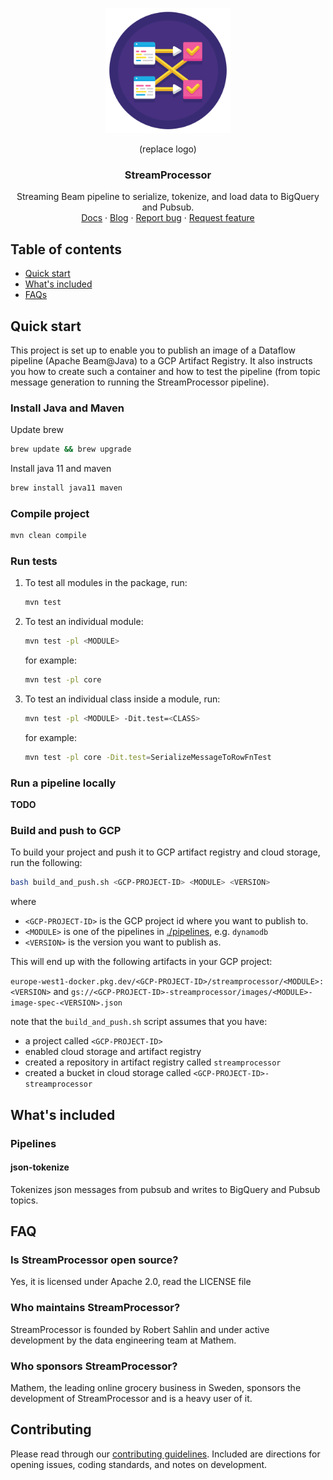 <p align="center">
	<img src="./images/streamprocessor.logo.png" alt="StreamProcessor logo" width="200">
</p>

<p align="center">(replace logo)</p>
<h3 align="center">StreamProcessor</h3>

<p align="center">
Streaming Beam pipeline to serialize, tokenize, and load data to BigQuery and Pubsub.
<br>
<a href="https://github.com/mhlabs/streamprocessor/docs/main.md">Docs</a>
·
<a href="https://blog.mhlabs.com/">Blog</a>
·
<a href="https://github.com/mhlabs/streamprocessor/issues/new?assignees=-&labels=bug&template=bug_report.yml">Report bug</a>
·
<a href="https://github.com/mhlabs/streamprocessor/issues/new?assignees=&labels=feature&template=feature_request.yml">Request feature</a>
</p>

## Table of contents

- [Quick start](#quick-start)
- [What's included](#whats-included)
- [FAQs](#faq)

## Quick start

This project is set up to enable you to publish an image of a Dataflow pipeline (Apache Beam@Java) to a GCP Artifact Registry. It also instructs you how to create such a container and how to test the pipeline (from topic message generation to running the StreamProcessor pipeline).


### Install Java and Maven

Update brew
```bash
brew update && brew upgrade
```

Install java 11 and maven
```bash
brew install java11 maven
```

### Compile project
```bash
mvn clean compile
```

### Run tests
1. To test all modules in the package, run:
	```bash
	mvn test
	```
1. To test an individual module:
	```bash
	mvn test -pl <MODULE>
	```
	for example:
	```bash
	mvn test -pl core
	```
1. To test an individual class inside a module, run:
	```bash
	mvn test -pl <MODULE> -Dit.test=<CLASS>
	```
	for example:
	```bash
	mvn test -pl core -Dit.test=SerializeMessageToRowFnTest
	```

### Run a pipeline locally
**TODO**

### Build and push to GCP

To build your project and push it to GCP artifact registry and cloud storage, run the following:
```bash
bash build_and_push.sh <GCP-PROJECT-ID> <MODULE> <VERSION>
```
where
- `<GCP-PROJECT-ID>` is the GCP project id where you want to publish to.
- `<MODULE>` is one of the pipelines in [./pipelines](https://github.com/mhlabs/streamprocessor/tree/DATA-2781-public-streamprocessor), e.g. `dynamodb`
- `<VERSION>` is the version you want to publish as.

This will end up with the following artifacts in your GCP project:

`europe-west1-docker.pkg.dev/<GCP-PROJECT-ID>/streamprocessor/<MODULE>:<VERSION>`
and
`gs://<GCP-PROJECT-ID>-streamprocessor/images/<MODULE>-image-spec-<VERSION>.json`



note that the `build_and_push.sh` script assumes that you have:
- a project called `<GCP-PROJECT-ID>`
- enabled cloud storage and artifact registry
- created a repository in artifact registry called `streamprocessor`
- created a bucket in cloud storage called `<GCP-PROJECT-ID>-streamprocessor`

## What's included
### Pipelines

#### json-tokenize

Tokenizes json messages from pubsub and writes to BigQuery and Pubsub topics.

## FAQ
### Is StreamProcessor open source?

Yes, it is licensed under Apache 2.0, read the LICENSE file

### Who maintains StreamProcessor?

StreamProcessor is founded by Robert Sahlin and under active development by the data engineering team at Mathem.

### Who sponsors StreamProcessor?

Mathem, the leading online grocery business in Sweden, sponsors the development of StreamProcessor and is a heavy user of it.

## Contributing

Please read through our [contributing guidelines](https://github.com/mhlabs/streamprocessor/CONTRIBUTING.md). Included are directions for opening issues, coding standards, and notes on development.

<!-- Moreover, if your pull request contains Java patches or features, you must include [relevant unit tests](https://github.com/..). Adhere to [Code Guide](https://github.com/some/code-guide)

Editor preferences are available in the [editor config](https://github.com/mhlabs/streamprocessor/.editorconfig) for easy use in common text editors. Read more and download plugins at <https://editorconfig.org/>. -->
